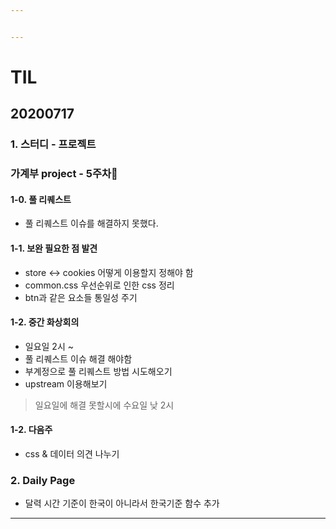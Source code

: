 ```yaml
---


---
```


<h1 id="til">TIL</h1>
<h2 id="section">20200717</h2>
<h3 id="스터디---프로젝트">1. 스터디 - 프로젝트</h3>
<h3 id="가계부-project---5주차🎈">가계부 project - 5주차🎈</h3>
<h4 id="풀-리퀘스트">1-0. 풀 리퀘스트</h4>
<ul>
<li>풀 리퀘스트 이슈를 해결하지 못했다.</li>
</ul>
<h4 id="보완-필요한-점-발견">1-1. 보완 필요한 점 발견</h4>
<ul>
<li>store &lt;-&gt; cookies 어떻게 이용할지 정해야 함</li>
<li>common.css 우선순위로 인한 css 정리</li>
<li>btn과 같은 요소들 통일성 주기</li>
</ul>
<h4 id="중간-화상회의">1-2. 중간 화상회의</h4>
<ul>
<li>일요일 2시 ~</li>
<li>풀 리퀘스트 이슈 해결 해야함</li>
<li>부계정으로 풀 리퀘스트 방법 시도해오기</li>
<li>upstream 이용해보기</li>
</ul>
<blockquote>
<p>일요일에 해결 못할시에 수요일 낮 2시</p>
</blockquote>
<h4 id="다음주">1-2. 다음주</h4>
<ul>
<li>css &amp; 데이터 의견 나누기</li>
</ul>
<h3 id="daily-page">2. Daily Page</h3>
<ul>
<li>달력 시간 기준이 한국이 아니라서 한국기준 함수 추가</li>
</ul>
<hr>

